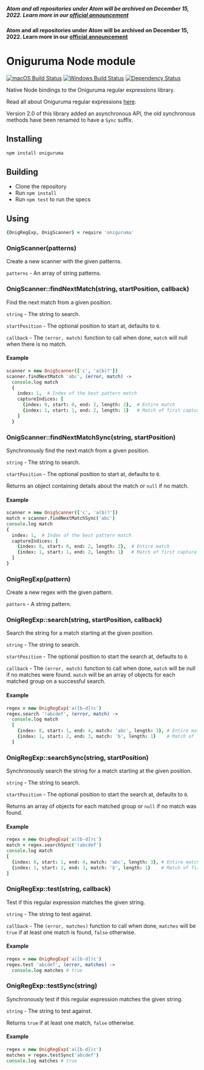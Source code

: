 ##### Atom and all repositories under Atom will be archived on December 15, 2022. Learn more in our [official announcement](https://github.blog/2022-06-08-sunsetting-atom/)
 #### Atom and all repositories under Atom will be archived on December 15, 2022. Learn more in our [official announcement](https://github.blog/2022-06-08-sunsetting-atom/)
# Oniguruma Node module

[![macOS Build Status](https://travis-ci.org/atom/node-oniguruma.svg?branch=master)](https://travis-ci.org/atom/node-oniguruma)
[![Windows Build Status](https://ci.appveyor.com/api/projects/status/s9twhi451ef2butr/branch/master?svg=true)](https://ci.appveyor.com/project/Atom/node-oniguruma/branch/master)
[![Dependency Status](https://david-dm.org/atom/node-oniguruma.svg)](https://david-dm.org/atom/node-oniguruma)

Native Node bindings to the Oniguruma regular expressions library.

Read all about Oniguruma regular expressions [here](https://github.com/kkos/oniguruma/blob/master/doc/RE).

Version 2.0 of this library added an asynchronous API, the old synchronous
methods have been renamed to have a `Sync` suffix.

## Installing

```sh
npm install oniguruma
```

## Building
  * Clone the repository
  * Run `npm install`
  * Run `npm test` to run the specs

## Using

```coffeescript
{OnigRegExp, OnigScanner} = require 'oniguruma'
```

### OnigScanner(patterns)

Create a new scanner with the given patterns.

`patterns` - An array of string patterns.

### OnigScanner::findNextMatch(string, startPosition, callback)

Find the next match from a given position.

`string` - The string to search.

`startPosition` - The optional position to start at, defaults to `0`.

`callback` - The `(error, match)` function to call when done, `match` will
null when there is no match.

#### Example

```coffeescript
scanner = new OnigScanner(['c', 'a(b)?'])
scanner.findNextMatch 'abc', (error, match) ->
  console.log match
  {
    index: 1,  # Index of the best pattern match
    captureIndices: [
      {index: 0, start: 0, end: 2, length: 2},  # Entire match
      {index: 1, start: 1, end: 2, length: 1}   # Match of first capture group
    ]
  }
```

### OnigScanner::findNextMatchSync(string, startPosition)

Synchronously find the next match from a given position.

`string` - The string to search.

`startPosition` - The optional position to start at, defaults to `0`.

Returns an object containing details about the match or `null` if no match.

#### Example

```coffeescript
scanner = new OnigScanner(['c', 'a(b)?'])
match = scanner.findNextMatchSync('abc')
console.log match
{
  index: 1,  # Index of the best pattern match
  captureIndices: [
    {index: 0, start: 0, end: 2, length: 2},  # Entire match
    {index: 1, start: 1, end: 2, length: 1}   # Match of first capture group
  ]
}
```

### OnigRegExp(pattern)

Create a new regex with the given pattern.

`pattern` - A string pattern.

### OnigRegExp::search(string, startPosition, callback)

Search the string for a match starting at the given position.

`string` - The string to search.

`startPosition` - The optional position to start the search at, defaults to `0`.

`callback` - The `(error, match)` function to call when done, `match` will be
null if no matches were found. `match` will be an array of objects for each
matched group on a successful search.

#### Example

```coffeescript
regex = new OnigRegExp('a([b-d])c')
regex.search '!abcdef', (error, match) ->
  console.log match
  [
    {index: 0, start: 1, end: 4, match: 'abc', length: 3}, # Entire match
    {index: 1, start: 2, end: 3, match: 'b', length: 1}    # Match of first capture group
  ]
```

### OnigRegExp::searchSync(string, startPosition)

Synchronously search the string for a match starting at the given position.

`string` - The string to search.

`startPosition` - The optional position to start the search at, defaults to `0`.

Returns an array of objects for each matched group or `null` if no match was
found.

#### Example

```coffeescript
regex = new OnigRegExp('a([b-d])c')
match = regex.searchSync('!abcdef')
console.log match
[
  {index: 0, start: 1, end: 4, match: 'abc', length: 3}, # Entire match
  {index: 1, start: 2, end: 3, match: 'b', length: 1}    # Match of first capture group
]
```

### OnigRegExp::test(string, callback)

Test if this regular expression matches the given string.

`string` - The string to test against.

`callback` - The `(error, matches)` function to call when done, `matches` will
be `true` if at least one match is found, `false` otherwise.

#### Example

```coffeescript
regex = new OnigRegExp('a([b-d])c')
regex.test 'abcdef', (error, matches) ->
  console.log matches # true
```

### OnigRegExp::testSync(string)

Synchronously test if this regular expression matches the given string.

`string` - The string to test against.

Returns `true` if at least one match, `false` otherwise.

#### Example

```coffeescript
regex = new OnigRegExp('a([b-d])c')
matches = regex.testSync('abcdef')
console.log matches # true
```
